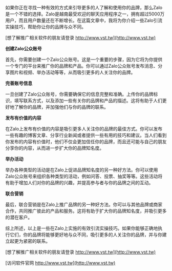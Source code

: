 如果你正在寻找一种有效的方式来引导更多的人了解和使用你的品牌，那么Zalo是一个不错的选择。Zalo是越南最受欢迎的聊天应用程序之一，拥有超过5000万用户，而且用户数量还在不断增长。在这篇文章中，我将为你介绍一些Zalo引流实操技巧，帮助你让你的品牌与众不同。

[想了解推广相关软件的朋友请登录 http://www.vst.tw](http://www.vst.tw)

**创建Zalo公众账号**

首先，你需要创建一个Zalo公众账号。这是一个重要的步骤，因为它将为你提供一个专门的平台来推广你的品牌和产品。你可以通过Zalo公众账号发布消息、分享图片和视频、举办活动等等，从而吸引更多的人关注你的品牌。

**完善账号信息**

一旦创建了Zalo公众账号，你需要确保它的信息完整和准确。上传你的品牌标识，填写联系方式，以及添加一些有关你的品牌和产品的描述。这将有助于人们更好地了解你的品牌，并加强他们与你的品牌的联系。

**发布有价值的内容**

在Zalo上发布有价值的内容是吸引更多人关注你的品牌的最佳方式。你可以发布一些有趣的博客文章、分享行业新闻或者提供一些有用的技巧和建议。当人们看到你发布的内容有价值时，他们不仅会更加信任你的品牌，而且还可能与自己的朋友分享你的内容，从而进一步扩大你的品牌知名度。

**举办活动**

举办各种类型的活动是在Zalo上促进品牌知名度的另一种好方法。你可以使用Zalo公众账号来组织各种类型的活动，例如问答、投票、抽奖等等。这些活动将有助于增加人们对你的品牌的兴趣，并提高参与者与你的品牌之间的互动。

**联合营销**

最后，联合营销是在Zalo上推广品牌的另一种好方法。你可以与其他品牌或商家合作，共同推广彼此的产品和服务。这将有助于扩大你的品牌知名度，并吸引更多的潜在客户。

综上所述，以上是一些在Zalo上实施的有效引流实操技巧。如果你能够正确地执行它们，你的品牌将能够更好地与众不同，吸引更多的人关注你的品牌，并与你建立起更为紧密的联系。

[想了解推广相关软件的朋友请登录 http://www.vst.tw](http://www.vst.tw)


[访问软件官网 http://www.vst.tw](http://www.vst.tw)
